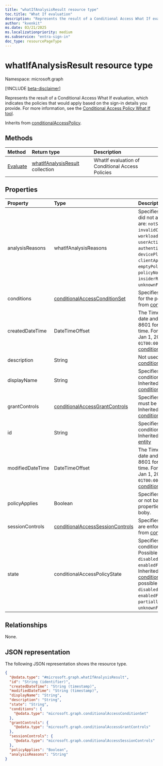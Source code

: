 ```yaml
---
title: "whatIfAnalysisResult resource type"
toc.title: "What If evaluation"
description: "Represents the result of a Conditional Access What If evaluation, which indicates the policies that would apply based on the sign-in details you provide."
author: "kvenkit"
ms.date: 03/21/2025
ms.localizationpriority: medium
ms.subservice: "entra-sign-in"
doc_type: resourcePageType
---
```


# whatIfAnalysisResult resource type

Namespace: microsoft.graph

[!INCLUDE [beta-disclaimer](../../includes/beta-disclaimer.md)]

Represents the result of a Conditional Access What If evaluation, which indicates the policies that would apply based on the sign-in details you provide. For more information, see the [Conditional Access Policy What If tool](/entra/identity/conditional-access/what-if-tool).


Inherits from [conditionalAccessPolicy](../resources/conditionalaccesspolicy.md).


## Methods
|Method|Return type|Description|
|:---|:---|:---|
|[Evaluate](../api/conditionalaccessroot-evaluate.md)|[whatIfAnalysisResult](../resources/whatifanalysisresult.md) collection|WhatIf evaluation of Conditional Access Policies|


## Properties
|Property|Type|Description|
|:---|:---|:---|
|analysisReasons|whatIfAnalysisReasons|Specifies the reasons why a policy did not apply. The possible values are: `notSet`, `notEnoughInformation`, `invalidCondition`, `users`, `workloadIdentities`, `application`, `userActions`, `authenticationContext`, `devicePlatform`, `devices`, `clientApps`, `location`, `signInRisk`, `emptyPolicy`, `invalidPolicy`, `policyNotEnabled`, `userRisk`, `time`, `insiderRisk`, `authenticationFlow`, `unknownFutureValue`.|
|conditions|[conditionalAccessConditionSet](../resources/conditionalaccessconditionset.md)|Specifies the rules that must be met for the policy to apply. Inherited from [conditionalAccessPolicy](../resources/conditionalaccesspolicy.md).|
|createdDateTime|DateTimeOffset|The Timestamp type represents date and time information using ISO 8601 format and is always in UTC time. For example, midnight UTC on Jan 1, 2014 is `2014-01-01T00:00:00Z`. Inherited from [conditionalAccessPolicy](../resources/conditionalaccesspolicy.md).|
|description|String|Not used. Inherited from [conditionalAccessPolicy](../resources/conditionalaccesspolicy.md).|
|displayName|String|Specifies a display name for the conditionalAccessPolicy object. Inherited from [conditionalAccessPolicy](../resources/conditionalaccesspolicy.md).|
|grantControls|[conditionalAccessGrantControls](../resources/conditionalaccessgrantcontrols.md)|Specifies the grant controls that must be fulfilled to pass the policy. Inherited from [conditionalAccessPolicy](../resources/conditionalaccesspolicy.md).|
|id|String|Specifies the identifier of a conditionalAccessPolicy object. Inherited from [entity](../resources/entity.md). Inherits from [entity](../resources/entity.md)|
|modifiedDateTime|DateTimeOffset|The Timestamp type represents date and time information using ISO 8601 format and is always in UTC time. For example, midnight UTC on Jan 1, 2014 is `2014-01-01T00:00:00Z`. Inherited from [conditionalAccessPolicy](../resources/conditionalaccesspolicy.md).|
|policyApplies|Boolean|Specifies whether the policy applies or not based on the sign-in properties provided in the request boby. |
|sessionControls|[conditionalAccessSessionControls](../resources/conditionalaccesssessioncontrols.md)|Specifies the session controls that are enforced after sign-in. Inherited from [conditionalAccessPolicy](../resources/conditionalaccesspolicy.md).|
|state|conditionalAccessPolicyState|Specifies the state of the conditionalAccessPolicy object. Possible values are: `enabled`, `disabled`, `enabledForReportingButNotEnforced`. Inherited from [conditionalAccessPolicy](../resources/conditionalaccesspolicy.md).The possible values are: `enabled`, `disabled`, `enabledForReportingButNotEnforced`, `partiallyEnabled`, `unknownFutureValue`.|

## Relationships
None.

## JSON representation
The following JSON representation shows the resource type.
<!-- {
  "blockType": "resource",
  "keyProperty": "id",
  "@odata.type": "microsoft.graph.whatIfAnalysisResult",
  "baseType": "microsoft.graph.conditionalAccessPolicy",
  "openType": false
}
-->
``` json
{
  "@odata.type": "#microsoft.graph.whatIfAnalysisResult",
  "id": "String (identifier)",
  "createdDateTime": "String (timestamp)",
  "modifiedDateTime": "String (timestamp)",
  "displayName": "String",
  "description": "String",
  "state": "String",
  "conditions": {
    "@odata.type": "microsoft.graph.conditionalAccessConditionSet"
  },
  "grantControls": {
    "@odata.type": "microsoft.graph.conditionalAccessGrantControls"
  },
  "sessionControls": {
    "@odata.type": "microsoft.graph.conditionalAccessSessionControls"
  },
  "policyApplies": "Boolean",
  "analysisReasons": "String"
}
```

